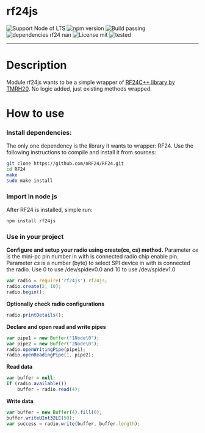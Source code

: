# rf24js

![Support Node of LTS](https://img.shields.io/badge/node-LTS-brightgreen.svg?style=plastic) ![npm version](https://img.shields.io/badge/npm-3.5.0-brightgreen.svg?style=plastic) ![Build passing](https://img.shields.io/badge/build-passing-brightgreen.svg?style=plastic) ![dependencies rf24 nan](https://img.shields.io/badge/dependencies-RF24_|%20NAN-blue.svg?style=plastic) ![License mit](https://img.shields.io/badge/license-MIT-blue.svg?style=plastic) ![tested](https://img.shields.io/badge/tested%20on-Raspberry%20Pi%20|%20Orange%20Pi-orange.svg?style=plastic)

---

# Description
Module rf24js wants to be a simple wrapper of [RF24C++ library by TMRH20](https://github.com/nRF24/RF24). No logic added, just existing methods wrapped.

# How to use

### Install dependencies:
The only one dependency is the library it wants to wrapper: RF24.
Use the following instructions to compile and install it from sources:
```sh
git clone https://github.com/nRF24/RF24.git
cd RF24 
make
sudo make install
```
### Import in node js
After RF24 is installed, simple run:
```sh
npm install rf24js
```

### Use in your project

**Configure and setup your radio using create(ce, cs) method.**
Parameter *ce* is the mini-pc pin number in with is connected radio chip enable pin.
Parameter *cs* is a number (byte) to select SPI device in with is connected the radio.
Use 0 to use /dev/spidev0.0 and 10 to use /dev/spidev1.0
```js
var radio = require('rf24js').rf24js;
radio.create(2, 10);
radio.begin();
```
**Optionally check radio configurations**
```js
radio.printDetails();
```
**Declare and open read and write pipes**
```js
var pipe1 = new Buffer("1Node\0");
var pipe2 = new Buffer("2Node\0");
radio.openWritingPipe(pipe1);
radio.openReadingPipe(1, pipe2);
```
**Read data**
```js
var buffer = null;
if (radio.available())
    buffer = radio.read(4);
```
**Write data**
```js
var buffer = new Buffer(4).fill(0);
buffer.writeUInt32LE(50);
var success = radio.write(buffer, buffer.length);
```